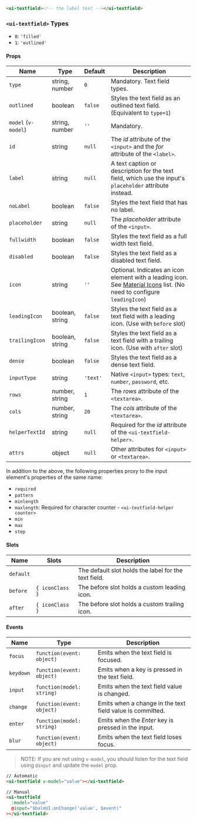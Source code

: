 ```html
<ui-textfield><!-- the label text --></ui-textfield>
```

### `<ui-textfield>` Types

- `0`: `'filled'`
- `1`: `'outlined'`

#### Props

| Name                | Type            | Default  | Description                                                                                                                        |
| ------------------- | --------------- | -------- | ---------------------------------------------------------------------------------------------------------------------------------- |
| `type`              | string, number  | `0`      | Mandatory. Text field types.                                                                                                       |
| `outlined`          | boolean         | `false`  | Styles the text field as an outlined text field. (Equivalent to `type=1`)                                                          |
| `model` (`v-model`) | string, number  | `''`     | Mandatory.                                                                                                                         |
| `id`                | string          | `null`   | The _id_ attribute of the `<input>` and the _for_ attribute of the `<label>`.                                                      |
| `label`             | string          | `null`   | A text caption or description for the text field, which use the input's `placeholder` attribute instead.                           |
| `noLabel`           | boolean         | `false`  | Styles the text field that has no label.                                                                                           |
| `placeholder`       | string          | `null`   | The _placeholder_ attribute of the `<input>`.                                                                                      |
| `fullwidth`         | boolean         | `false`  | Styles the text field as a full width text field.                                                                                  |
| `disabled`          | boolean         | `false`  | Styles the text field as a disabled text field.                                                                                    |
| `icon`              | string          | `''`     | Optional. Indicates an icon element with a leading icon. See [Material Icons](/#/icons) list. (No need to configure `leadingIcon`) |
| `leadingIcon`       | boolean, string | `false`  | Styles the text field as a text field with a leading icon. (Use with `before` slot)                                                |
| `trailingIcon`      | boolean, string | `false`  | Styles the text field as a text field with a trailing icon. (Use with `after` slot)                                                |
| `dense`             | boolean         | `false`  | Styles the text field as a dense text field.                                                                                       |
| `inputType`         | string          | `'text'` | Native `<input>` types: `text`, `number`, `password`, etc.                                                                         |
| `rows`              | number, string  | `1`      | The _rows_ attribute of the `<textarea>`.                                                                                          |
| `cols`              | number, string  | `20`     | The _cols_ attribute of the `<textarea>`.                                                                                          |
| `helperTextId`      | string          | `null`   | Required for the _id_ attribute of the `<ui-textfield-helper>`.                                                                    |
| `attrs`             | object          | `null`   | Other attributes for `<input>` or `<textarea>`.                                                                                    |

In addition to the above, the following properties proxy to the input element's properties of the same name:

- `required`
- `pattern`
- `minlength`
- `maxlength`: Required for character counter - `<ui-textfield-helper counter>`
- `min`
- `max`
- `step`

#### Slots

| Name      | Slots           | Description                                          |
| --------- | --------------- | ---------------------------------------------------- |
| `default` |                 | The default slot holds the label for the text field. |
| `before`  | `{ iconClass }` | The before slot holds a custom leading icon.         |
| `after`   | `{ iconClass }` | The before slot holds a custom trailing icon.        |

#### Events

| Name      | Type                      | Description                                               |
| --------- | ------------------------- | --------------------------------------------------------- |
| `focus`   | `function(event: object)` | Emits when the text field is focused.                     |
| `keydown` | `function(event: object)` | Emits when a key is pressed in the text field.            |
| `input`   | `function(model: string)` | Emits when the text field value is changed.               |
| `change`  | `function(event: object)` | Emits when a change in the text field value is committed. |
| `enter`   | `function(model: string)` | Emits when the _Enter_ key is pressed in the input.       |
| `blur`    | `function(event: object)` | Emits when the text field loses focus.                    |

> NOTE: If you are not using `v-model`, you should listen for the text field using `@input` and update the `model` prop.

```html
// Automatic
<ui-textfield v-model="value"></ui-textfield>

// Manual
<ui-textfield
  :model="value"
  @input="$balmUI.onChange('value', $event)"
></ui-textfield>
```
